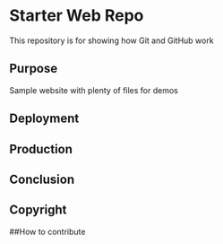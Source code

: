 # Starter Web Repo

This repository is for showing how Git and GitHub work

## Purpose

Sample website with plenty of files for demos

## Deployment


## Production


## Conclusion


## Copyright


##How to contribute